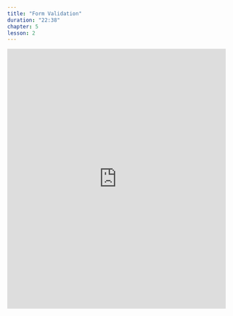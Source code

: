 ```yaml
---
title: "Form Validation"
duration: "22:38"
chapter: 5
lesson: 2
---
```


<iframe width="100%" height="600" src="https://www.youtube.com/embed/J38y7yx8xVk" title="YouTube video player" frameborder="0" allow="accelerometer; autoplay; clipboard-write; encrypted-media; gyroscope; picture-in-picture; web-share" allowfullscreen></iframe>